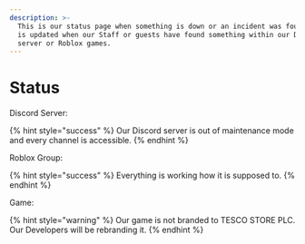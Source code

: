 ```yaml
---
description: >-
  This is our status page when something is down or an incident was found. This
  is updated when our Staff or guests have found something within our Discord
  server or Roblox games.
---
```


# Status

Discord Server:

{% hint style="success" %}
Our Discord server is out of maintenance mode and every channel is accessible.&#x20;
{% endhint %}

Roblox Group:

{% hint style="success" %}
Everything is working how it is supposed to.
{% endhint %}

Game:

{% hint style="warning" %}
Our game is not branded to TESCO STORE PLC. Our Developers will be rebranding it.
{% endhint %}
